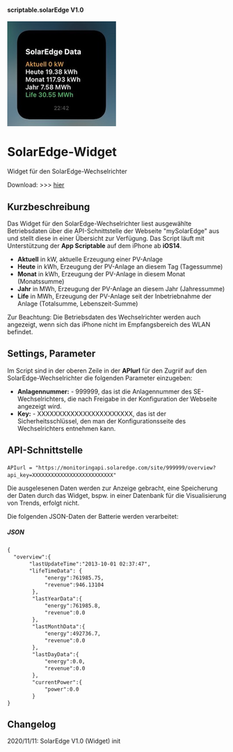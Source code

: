 #### scriptable.solarEdge V1.0
![seWidget](se1.jpeg)

# SolarEdge-Widget
Widget für den SolarEdge-Wechselrichter

Download: >>> [hier](SolarEdgeV1.0.js)

## Kurzbeschreibung
Das Widget für den SolarEdge-Wechselrichter liest ausgewählte Betriebsdaten über die API-Schnittstelle der Webseite "mySolarEdge" aus und stellt diese in einer Übersicht zur Verfügung. Das Script läuft mit Unterstützung der **App Scriptable** auf dem iPhone ab **iOS14**.

- **Aktuell** in kW, aktuelle Erzeugung einer PV-Anlage
- **Heute** in kWh, Erzeugung der PV-Anlage an diesem Tag (Tagessumme)
- **Monat** in kWh, Erzeugung der PV-Anlage in diesem Monat (Monatssumme)
- **Jahr** in MWh, Erzeugung der PV-Anlage an diesem Jahr (Jahressumme)
- **Life** in MWh, Erzeugung der PV-Anlage seit der Inbetriebnahme der Anlage (Totalsumme, Lebenszeit-Summe)

Zur Beachtung: Die Betriebsdaten des Wechselrichter werden auch angezeigt, wenn sich das iPhone nicht im Empfangsbereich des WLAN befindet.

## Settings, Parameter
Im Script sind in der oberen Zeile in der **APIurl** für den Zugriif auf den SolarEdge-Wechselrichter die folgenden Parameter einzugeben:

- **Anlagennummer:** - 999999, das ist die Anlagennummer des SE-Wechselrichters, die nach Freigabe in der Konfiguration der Webseite angezeigt wird.
- **Key:** - XXXXXXXXXXXXXXXXXXXXXXX, das ist der Sicherheitsschlüssel, den man der Konfigurationsseite des Wechselrichters entnehmen kann.

## API-Schnittstelle

````APIurl = "https://monitoringapi.solaredge.com/site/999999/overview?api_key=XXXXXXXXXXXXXXXXXXXXXXXXXX"````

Die ausgelesenen Daten werden zur Anzeige gebracht, eine Speicherung der Daten durch das Widget, bspw. in einer Datenbank für die Visualisierung von Trends, erfolgt nicht.

Die folgenden JSON-Daten der Batterie werden verarbeitet:

##### JSON

````
{
  "overview":{
       "lastUpdateTime":"2013-10-01 02:37:47", 
       "lifeTimeData": {
            "energy":761985.75,
            "revenue":946.13104 
        },
        "lastYearData":{ 
            "energy":761985.8, 
            "revenue":0.0
        },
        "lastMonthData":{
            "energy":492736.7,
            "revenue":0.0
        },
        "lastDayData":{
            "energy":0.0,
            "revenue":0.0 
        },
        "currentPower":{
            "power":0.0
        }
}
````
## Changelog

2020/11/11: SolarEdge V1.0 (Widget) init
